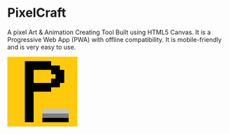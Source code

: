 # PixelCraft
A pixel Art & Animation Creating Tool Built using HTML5 Canvas.
It is a Progressive Web App (PWA) with offline compatibility.
It is mobile-friendly and is very easy to use.

![PixelCraft](icons/logo.png)
